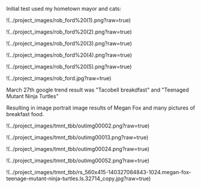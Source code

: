 Initial test used my hometown mayor and cats:

!(../project_images/rob_ford%20(1).png?raw=true)

!(../project_images/rob_ford%20(2).png?raw=true)

!(../project_images/rob_ford%20(3).png?raw=true)

!(../project_images/rob_ford%20(4).png?raw=true)

!(../project_images/rob_ford%20(5).png?raw=true)

!(../project_images/rob_ford.jpg?raw=true)

March 27th google trend result was "Tacobell breakdfast" and "Teenaged Mutant Ninja Turtles"

Resulting in image portrait image results of Megan Fox and many pictures of breakfast food.

!(../project_images/tmnt_tbb/outimg00002.png?raw=true)

!(../project_images/tmnt_tbb/outimg00013.png?raw=true)

!(../project_images/tmnt_tbb/outimg00024.png?raw=true)

!(../project_images/tmnt_tbb/outimg00052.png?raw=true)

!(../project_images/tmnt_tbb/rs_560x415-140327084843-1024.megan-fox-teenage-mutant-ninja-turtles.ls.32714_copy.jpg?raw=true)

